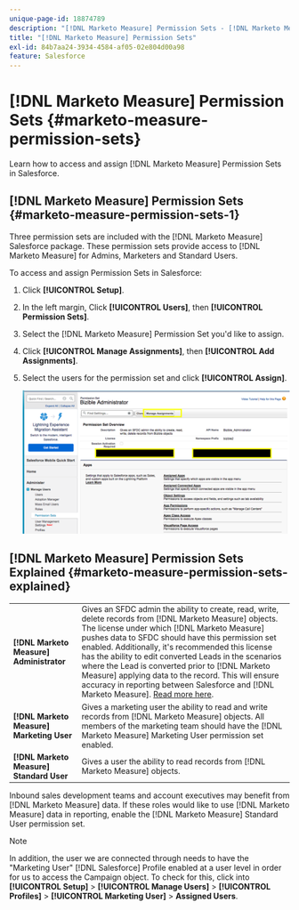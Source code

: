 ```yaml
---
unique-page-id: 18874789
description: "[!DNL Marketo Measure] Permission Sets - [!DNL Marketo Measure] - Product Documentation"
title: "[!DNL Marketo Measure] Permission Sets"
exl-id: 84b7aa24-3934-4584-af05-02e804d00a98
feature: Salesforce
---
```

# [!DNL Marketo Measure] Permission Sets {#marketo-measure-permission-sets}

Learn how to access and assign [!DNL Marketo Measure] Permission Sets in Salesforce.

## [!DNL Marketo Measure] Permission Sets {#marketo-measure-permission-sets-1}

Three permission sets are included with the [!DNL Marketo Measure] Salesforce package. These permission sets provide access to [!DNL Marketo Measure] for Admins, Marketers and Standard Users.

To access and assign Permission Sets in Salesforce:

1. Click **[!UICONTROL Setup]**.
1. In the left margin, Click **[!UICONTROL Users]**, then **[!UICONTROL Permission Sets]**.
1. Select the [!DNL Marketo Measure] Permission Set you'd like to assign.
1. Click **[!UICONTROL Manage Assignments]**, then **[!UICONTROL Add Assignments]**.
1. Select the users for the permission set and click **[!UICONTROL Assign]**.

   ![](assets/1-5.png)

## [!DNL Marketo Measure] Permission Sets Explained {#marketo-measure-permission-sets-explained}

<table> 
 <tbody> 
  <tr> 
   <td><span><strong>[!DNL Marketo Measure] Administrator</strong></span></td> 
   <td><span>Gives an SFDC admin the ability to create, read, write, delete records from [!DNL Marketo Measure] objects. The license under which [!DNL Marketo Measure] pushes data to SFDC should have this permission set enabled. Additionally, it's recommended this license has the ability to edit converted Leads in the scenarios where the Lead is converted prior to [!DNL Marketo Measure] applying data to the record. This will ensure accuracy in reporting between Salesforce and [!DNL Marketo Measure]. <a href="http://releasenotes.docs.salesforce.com/en-us/spring17/release-notes/rn_sales_leads_view_converted.htm">Read more here</a>.</span></td> 
  </tr> 
  <tr> 
   <td><span><strong>[!DNL Marketo Measure] Marketing User</strong></span></td> 
   <td><span>Gives a marketing user the ability to read and write records from [!DNL Marketo Measure] objects. All members of the marketing team should have the [!DNL Marketo Measure] Marketing User permission set enabled. <br></span></td> 
  </tr> 
  <tr> 
   <td><span><strong>[!DNL Marketo Measure] Standard User</strong></span></td> 
   <td><span>Gives a user the ability to read records from [!DNL Marketo Measure] objects.</span></td> 
  </tr> 
 </tbody> 
</table>

Inbound sales development teams and account executives may benefit from [!DNL Marketo Measure] data. If these roles would like to use [!DNL Marketo Measure] data in reporting, enable the [!DNL Marketo Measure] Standard User permission set.

>[!NOTE]
>
>In addition, the user we are connected through needs to have the "Marketing User" [!DNL Salesforce] Profile enabled at a user level in order for us to access the Campaign object. To check for this, click into **[!UICONTROL Setup]** > **[!UICONTROL Manage Users]** > **[!UICONTROL Profiles]** > **[!UICONTROL Marketing User]** > **Assigned Users**.
